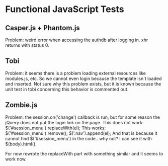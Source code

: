 # Functional JavaScript Tests

## Casper.js + Phantom.js

Problem: weird error when accessing the authdb after logging in. xhr returns with status 0.

## Tobi

Problem: it seems there is a problem loading external resources like modules.js, etc. So we cannot even login because the template isn't loaded and inserted. Not sure why this problem exists, but it is known because the unit test in tobi concerning this behavior is commented out.

## Zombie.js

Problem: the session.on('change') callback is run, but for some reason the jQuery does not put the login link on the page.
This does not work: $('#session_menu').replaceWith(el);
This works: $('#session_menu').remove(); $('.nav').append(el);
And that is because it cannot find $('#session_menu') in the code.. why not? I can see it with $(body).html().

For now rewrote the replaceWith part with something similar and it seems to work now.

